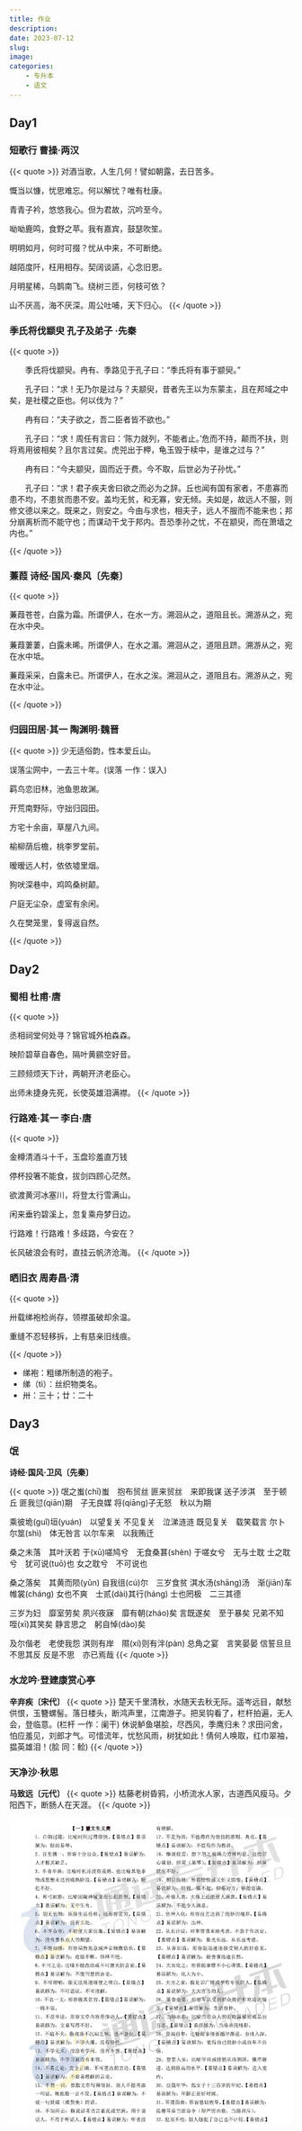 ```yaml
---
title: 作业
description: 
date: 2023-07-12
slug:
image:
categories:
    - 专升本
    - 语文
---
```



## Day1

### 短歌行   曹操·两汉
{{< quote >}}
对酒当歌，人生几何！譬如朝露，去日苦多。

慨当以慷，忧思难忘。何以解忧？唯有杜康。

青青子衿，悠悠我心。但为君故，沉吟至今。

呦呦鹿鸣，食野之苹。我有嘉宾，鼓瑟吹笙。

明明如月，何时可掇？忧从中来，不可断绝。

越陌度阡，枉用相存。契阔谈讌，心念旧恩。

月明星稀，乌鹊南飞。绕树三匝，何枝可依？

山不厌高，海不厌深。周公吐哺，天下归心。
{{< /quote >}}

### 季氏将伐颛臾 孔子及弟子 ·先秦


{{< quote >}}

　　季氏将伐颛臾。冉有、季路见于孔子曰：“季氏将有事于颛臾。”

　　孔子曰：“求！无乃尔是过与？夫颛臾，昔者先王以为东蒙主，且在邦域之中矣，是社稷之臣也。何以伐为？”

　　冉有曰：“夫子欲之，吾二臣者皆不欲也。”

　　孔子曰：“求！周任有言曰：‘陈力就列，不能者止。’危而不持，颠而不扶，则将焉用彼相矣？且尔言过矣。虎兕出于柙，龟玉毁于椟中，是谁之过与？”

　　冉有曰：“今夫颛臾，固而近于费。今不取，后世必为子孙忧。”

　　孔子曰：“求！君子疾夫舍曰欲之而必为之辞。丘也闻有国有家者，不患寡而患不均，不患贫而患不安。盖均无贫，和无寡，安无倾。夫如是，故远人不服，则修文德以来之。既来之，则安之。今由与求也，相夫子，远人不服而不能来也；邦分崩离析而不能守也；而谋动干戈于邦内。吾恐季孙之忧，不在颛臾，而在萧墙之内也。”

{{< /quote >}}

### 蒹葭    诗经·国风·秦风〔先秦〕

{{< quote >}}

蒹葭苍苍，白露为霜。所谓伊人，在水一方。溯洄从之，道阻且长。溯游从之，宛在水中央。

蒹葭萋萋，白露未晞。所谓伊人，在水之湄。溯洄从之，道阻且跻。溯游从之，宛在水中坻。

蒹葭采采，白露未已。所谓伊人，在水之涘。溯洄从之，道阻且右。溯游从之，宛在水中沚。

{{< /quote >}}

### 归园田居·其一   陶渊明·魏晋

{{< quote >}}
少无适俗韵，性本爱丘山。

误落尘网中，一去三十年。(误落 一作：误入)

羁鸟恋旧林，池鱼思故渊。

开荒南野际，守拙归园田。

方宅十余亩，草屋八九间。

榆柳荫后檐，桃李罗堂前。

暧暧远人村，依依墟里烟。

狗吠深巷中，鸡鸣桑树颠。

户庭无尘杂，虚室有余闲。

久在樊笼里，复得返自然。 

{{< /quote >}}

## Day2

### 蜀相    杜甫·唐
{{< quote >}}

丞相祠堂何处寻？锦官城外柏森森。

映阶碧草自春色，隔叶黄鹂空好音。

三顾频烦天下计，两朝开济老臣心。

出师未捷身先死，长使英雄泪满襟。 
{{< /quote >}}


### 行路难·其一 李白·唐
{{< quote >}}

金樽清酒斗十千，玉盘珍羞直万钱

停杯投箸不能食，拔剑四顾心茫然。

欲渡黄河冰塞川，将登太行雪满山。

闲来垂钓碧溪上，忽复乘舟梦日边。

行路难！行路难！多歧路，今安在？

长风破浪会有时，直挂云帆济沧海。
{{< /quote >}}


### 晒旧衣  周寿昌·清
{{< quote >}}

卅载绨袍检尚存，领襟虽破却余温。

重缝不忍轻移拆，上有慈亲旧线痕。

{{< /quote >}}

- 绨袍：粗绨所制造的袍子。
- 绨（tì）：丝织物类名。
- 卅：三十；廿：二十

## Day3

### 氓

**诗经·国风·卫风〔先秦〕**

{{< quote >}}
氓之蚩(chī)蚩　抱布贸丝
匪来贸丝　来即我谋
送子涉淇　至于顿丘
匪我愆(qiān)期　子无良媒
将(qiāng)子无怒　秋以为期


乘彼垝(guǐ)垣(yuán)　以望复关
不见复关　泣涕涟涟
既见复关　载笑载言
尔卜尔筮(shì)　体无咎言
以尔车来　以我贿迁

桑之未落　其叶沃若
于(xū)嗟鸠兮　无食桑葚(shèn)
于嗟女兮　无与士耽
士之耽兮　犹可说(tuō)也
女之耽兮　不可说也

桑之落矣　其黄而陨(yǔn)
自我徂(cú)尔　三岁食贫
淇水汤(shāng)汤　渐(jiān)车帷裳(cháng)
女也不爽　士贰(dài)其行(háng)
士也罔极　二三其德

三岁为妇　靡室劳矣
夙兴夜寐　靡有朝(zháo)矣
言既遂矣　至于暴矣
兄弟不知　咥(xī)其笑矣
静言思之　躬自悼(dào)矣

及尔偕老　老使我怨
淇则有岸　隰(xí)则有泮(pàn)
总角之宴　言笑晏晏
信誓旦旦　不思其反
反是不思　亦已焉哉
{{< /quote >}}


### 水龙吟·登建康赏心亭

**辛弃疾〔宋代〕**
{{< quote >}}
楚天千里清秋，水随天去秋无际。遥岑远目，献愁供恨，玉簪螺髻。落日楼头，断鸿声里，江南游子。把吴钩看了，栏杆拍遍，无人会，登临意。(栏杆 一作：阑干)
休说鲈鱼堪脍，尽西风，季鹰归未？求田问舍，怕应羞见，刘郎才气。可惜流年，忧愁风雨，树犹如此！倩何人唤取，红巾翠袖，揾英雄泪！(脍 同：鲙)
{{< /quote >}}

### 天净沙·秋思

**马致远〔元代〕**
{{< quote >}}
枯藤老树昏鸦，小桥流水人家，古道西风瘦马。夕阳西下，断肠人在天涯。
{{< /quote >}}


![望文生义类](望文生义类.jpg)